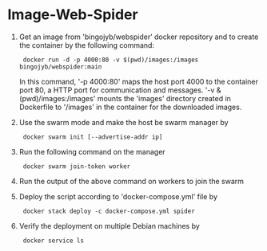 # Image-Web-Spider

1. Get an image from 'bingojyb/webspider' docker repository and to create the container by the following command:

        docker run -d -p 4000:80 -v $(pwd)/images:/images bingojyb/webspider:main

   In this command, '-p 4000:80' maps the host port 4000 to the container port 80, a HTTP port for communication and messages.    '-v &(pwd)/images:/images' mounts the 'images' directory created in Dockerfile to '/images' in the container for the            downloaded images.

2. Use the swarm mode and make the host be swarm manager by

        docker swarm init [--advertise-addr ip]
  
3. Run the following command on the manager

        docker swarm join-token worker
  
4. Run the output of the above command on workers to join the swarm

5. Deploy the script according to 'docker-compose.yml' file by

        docker stack deploy -c docker-compose.yml spider
  
6. Verify the deployment on multiple Debian machines by

        docker service ls
